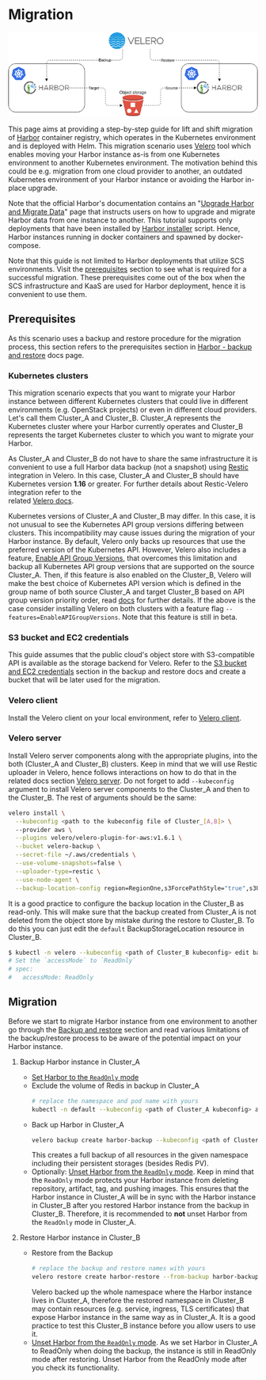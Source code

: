 # Migration

![harbor_migration.png](images/harbor_migration.png)

This page aims at providing a step-by-step guide for lift and shift migration of [Harbor](https://goharbor.io/)
container registry, which operates in the Kubernetes environment and is deployed with Helm.
This migration scenario uses [Velero](https://velero.io/) tool which
enables moving your Harbor instance as-is from one Kubernetes environment to another
Kubernetes environment. The motivation behind this could be e.g. migration
from one cloud provider to another, an outdated Kubernetes environment of your Harbor 
instance or avoiding the Harbor in-place upgrade.

Note that the official Harbor's documentation contains an "[Upgrade Harbor and Migrate Data](https://goharbor.io/docs/main/administration/upgrade/)" page
that instructs users on how to upgrade and migrate Harbor data from one instance to
another. This tutorial supports only deployments that have been installed by [Harbor installer](https://goharbor.io/docs/main/install-config/download-installer/) script. 
Hence, Harbor instances running in docker containers and spawned by docker-compose.

Note that this guide is not limited to Harbor deployments that utilize SCS environments.
Visit the [prerequisites](#prerequisites) section to see what is required for a successful
migration. These prerequisites come out of the box when the SCS infrastructure and KaaS
are used for Harbor deployment, hence it is convenient to use them. 

## Prerequisites

As this scenario uses a backup and restore procedure for the migration process, this section
refers to the prerequisites section in [Harbor - backup and restore](backup_and_restore#prerequisites)
docs page. 

### Kubernetes clusters

This migration scenario expects that you want to migrate your Harbor instance
between different Kubernetes clusters that could live in different environments (e.g.
OpenStack projects) or even in different cloud providers. Let's call them Cluster_A and 
Cluster_B. Cluster_A represents the Kubernetes cluster where your Harbor currently operates and 
Cluster_B represents the target Kubernetes cluster to which you want to migrate your Harbor. 

As Cluster_A and Cluster_B do not have to share the same infrastructure it is convenient to 
use a full Harbor data backup (not a snapshot) using [Restic](https://restic.net/)
integration in Velero. In this case, Cluster_A and Cluster_B should have 
Kubernetes version **1.16** or greater. 
For further details about Restic-Velero integration refer to the  
related [Velero docs](https://velero.io/docs/main/file-system-backup/). 

Kubernetes versions of Cluster_A and Cluster_B may differ. In this case, it is 
not unusual to see the Kubernetes API group versions differing between clusters. This
incompatibility may cause issues during the migration of your Harbor instance. By default,
Velero only backs up resources that use the preferred version of the Kubernetes API. 
However, Velero also includes a feature, [Enable API Group Versions](https://velero.io/docs/main/enable-api-group-versions-feature/),
that overcomes this limitation and backup all Kubernetes API group versions that are 
supported on the source Cluster_A. Then, if this feature is also enabled on the Cluster_B,
Velero will make the best choice of Kubernetes API version which is defined in the group
name of both source Cluster_A and target Cluster_B based on API group version priority order, 
read [docs](https://velero.io/docs/main/enable-api-group-versions-feature/) for further details.
If the above is the case consider installing Velero on both clusters
with a feature flag `--features=EnableAPIGroupVersions`. Note that this feature is still in beta.

### S3 bucket and EC2 credentials

This guide assumes that the public cloud's object store with S3-compatible API is available as
the storage backend for Velero. Refer to the [S3 bucket and EC2 credentials](backup_and_restore#s3-bucket-and-ec2-credentials)
section in the backup and restore docs and create a bucket that will be later used for
the migration.

### Velero client

Install the Velero client on your local environment, refer to [Velero client](backup_and_restore#velero-client).

### Velero server

Install Velero server components along with the appropriate plugins, into the both
(Cluster_A and Cluster_B) clusters. Keep in mind that we will use Restic uploader in
Velero, hence follows interactions on how to do that in the related docs section [Velero server](backup_and_restore#velero-server).
Do not forget to add `--kubeconfig` argument to install Velero server components
to the Cluster_A and then to the Cluster_B. The rest of arguments should be the same:

  ```bash
  velero install \
    --kubeconfig <path to the kubeconfig file of Cluster_[A,B]> \ 
    --provider aws \
    --plugins velero/velero-plugin-for-aws:v1.6.1 \
    --bucket velero-backup \
    --secret-file ~/.aws/credentials \
    --use-volume-snapshots=false \
    --uploader-type=restic \
    --use-node-agent \
    --backup-location-config region=RegionOne,s3ForcePathStyle="true",s3Url=https://api.gx-scs.sovereignit.cloud:8080
  ```

It is a good practice to configure the backup location in the Cluster_B as read-only. 
This will make sure that the backup created from Cluster_A is not deleted from the object
store by mistake during the restore to Cluster_B. To do this you can just edit the `default`
BackupStorageLocation resource in Cluster_B.

```bash
$ kubectl -n velero --kubeconfig <path of Cluster_B kubeconfig> edit backupstoragelocations default
# Set the `accessMode` to `ReadOnly`
# spec:
#   accessMode: ReadOnly
```

## Migration

Before we start to migrate Harbor instance from one environment to another go through the 
[Backup and restore](backup_and_restore#backup-and-restore) section and read 
various limitations of the backup/restore process to be aware of the potential impact on
your Harbor instance.

1. Backup Harbor instance in Cluster_A
    - [Set Harbor to the `ReadOnly` mode](https://goharbor.io/docs/main/administration/backup-restore/#set-harbor-to-readonly)
    - Exclude the volume of Redis in backup in Cluster_A
      ```bash
      # replace the namespace and pod name with yours
      kubectl -n default --kubeconfig <path of Cluster_A kubeconfig> annotate pod/harbor-harbor-redis-0 backup.velero.io/backup-volumes-excludes=data
      ```
    - Back up Harbor in Cluster_A
      ```bash
      velero backup create harbor-backup --kubeconfig <path of Cluster_A kubeconfig> --include-namespaces default --default-volumes-to-fs-backup --wait
      ```
      This creates a full backup of all resources in the given namespace including their
      persistent storages (besides Redis PV). 
    - Optionally: [Unset Harbor from the `ReadOnly` mode](https://goharbor.io/docs/main/administration/backup-restore/#unset-readonly).
      Keep in mind that the `ReadOnly` mode protects your Harbor instance from deleting
      repository, artifact, tag, and pushing images. This ensures that the Harbor instance
      in Cluster_A will be in sync with the Harbor instance in Cluster_B after you restored 
      Harbor instance from the backup in Cluster_B. Therefore, it is recommended to **not**
      unset Harbor from the `ReadOnly` mode in Cluster_A. 
        
2. Restore Harbor instance in Cluster_B
    - Restore from the Backup
      ```bash
      # replace the backup and restore names with yours
      velero restore create harbor-restore --from-backup harbor-backup --kubeconfig <path of Cluster_B kubeconfig> --wait 
      ```
      Velero backed up the whole namespace where the Harbor instance lives in Cluster_A,
      therefore the restored namespace in Cluster_B may contain resources (e.g. service,
      ingress, TLS certificates) that expose Harbor instance in the same way as in 
      Cluster_A. It is a good practice to test this Cluster_B instance before you allow
      users to use it.
    - [Unset Harbor from the `ReadOnly` mode](https://goharbor.io/docs/main/administration/backup-restore/#unset-readonly).
      As we set Harbor in Cluster_A to ReadOnly when doing the backup, the instance is
      still in ReadOnly mode after restoring. Unset Harbor from the ReadOnly mode after
      you check its functionality.
